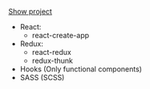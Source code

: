 <a href="https://currency-exchange-vc.firebaseapp.com/" target="_blank" rel="noopener noreferrer">Show project</a>

<ul>
  <li> React:
    <ul>
      <li>react-create-app</li>
    </ul>
  </li>
  <li> Redux:
    <ul>
      <li>react-redux</li>
      <li>redux-thunk</li>
    </ul>
  </li>
  <li>Hooks (Only functional components)</li>
  <li>SASS (SCSS)</li>
</ul>
